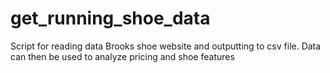 # get_running_shoe_data

Script for reading data Brooks shoe website and outputting to csv file. Data can then be used to analyze pricing and shoe features
